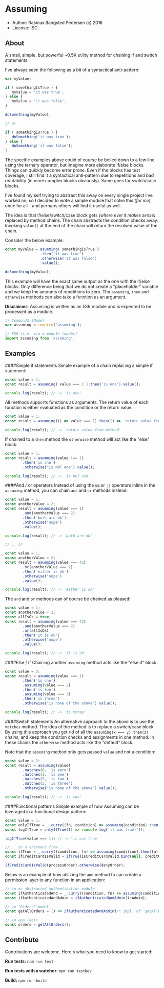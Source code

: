 # Assuming

* Author: Rasmus Bangsted Pedersen (c) 2016
* License: ISC

## About
A small, simple, but powerful ~0.5K utility method for chaining if and switch statements

I've always seen the following as a bit of a syntactical anti-pattern:
```js
var myValue;

if ( somethingIsTrue ) {
   myValue = 'it was true';
} else {
   myValue = 'it was false';
}

doSomething(myValue);

// or

if ( somethingIsTrue ) {
   doSomething('it was true');
} else {
   doSomething('it was false');
}
```
The specific examples above could of course be boiled down to a few line using the ternary operator, but imagine more elaborate if/else
blocks. Things can quickly become error prone. Even if the blocks has test coverage, I still find it a syntactical anti-pattern due
to repetitions and bad readability (in more complex blocks obviously). Same goes for switch/case blocks.

I've found my self trying to abstract this away on every single project I've worked on, so I decided to write a simple module that solve this *(for me)*,
once for all - and perhaps others will find it useful as well.

The idea is that if/else/switch/case block gets *(where ever it makes sense)* replaced by method chains.
The chain abstracts the condition checks away.
Invoking `value()` at the end of the chain will return the resolved value of the chain.

Consider the below example:
```js
const myValue = asumming( somethingIsTrue )
                .then('it was true')
                .otherwise('it was false')
                .value();

doSomething(myValue);
```

This example will have the exact same output as the one with the if/else blocks. Only difference being that we do not create
a "placeholder" variable and we keep the amounts of repetitions to zero.
The `assuming`, `then` and `otherwise` methods can also take a function as an argument.

**Disclaimer:** Assuming is written as an ES6 module and is expected to be processed as a module.

```js
// CommonJS (Node)
var assuming = require('assuming');

// ES6 (i.e. via a module loader)
import assuming from 'assuming';
```

## Examples

####Simple if statements
Simple example of a chain replacing a simple if statement:
```js
const value = 1;
const result = asumming( value === 1 ).then('is one').value();

console.log(result); // -> 'is one'
```

All methods supports functions as arguments.
The return value of each function is either evaluated as the condition or the return value.
```js
const value = 1;
const result = asumming(() => value === 1).then(() => 'return value from method').value();

console.log(result); // -> 'return value from method'
```

If chained to a `then` method the `otherwise` method will act like the "else" block:
```js
const value = 1;
const result = asumming(value !== 1)
        .then('is one')
        .otherwise('is NOT one').value();

console.log(result); // -> 'is NOT one'
```

####And / or operators
Instead of using the `&&` or `||` operators inline in the `assuming` method, you can chain `and` and `or` methods instead:
```js
const value = 1;
const anotherValue = 2;
const result = asumming(value === 1)
        .and(anotherValue === 2)
        .then('both are ok')
        .otherwise('nope')
        .value();

console.log(result); // -> 'both are ok'

// .. or

const value = 1;
const anotherValue = 2;
const result = asumming(value === 42)
        .or(anotherValue === 2)
        .then('either is ok')
        .otherwise('nope')
        .value();

console.log(result); // -> 'either is ok'
```

The `and` and `or` methods can of course be chained as pleased:
```js
const value = 1;
const anotherValue = 2;
const allIsOk = true;
const result = asumming(value === 42)
        .and(anotherValue === 2)
        .or(allIsOk)
        .then('it is ok')
        .otherwise('nope')
        .value();

console.log(result); // -> 'it is ok'
```
####Else / if
Chaining another `assuming` method acts like the "else if" block:
```js
const value = 3;
const result = asumming(value === 1)
        .then('is one')
        .assuming(value === 2)
        .then('is two')
        .assuming(value === 3)
        .then('is three')
        .otherwise('is none of the above').value();

console.log(result); // -> 'is three'
```
####Switch statements
An alternative approach to the above is to use the `matches` method. The idea of the method
is to replace a switch/case block. By using this approach you get rid of all the `assuming(x === y).then(z)` chains,
and keep the condition checks and assignments in one method.
In these chains the `otherwise` method acts like the "default" block.

Note that the `assuming` method only gets passed `value` and not a condition:
```js
const value = 2;
const result = assuming(value)
        .matches(0, 'is zero')
        .matches(1, 'is one')
        .matches(2, 'is two')
        .matches(3, 'is three')
        .otherwise('is none of the above').value();

console.log(result); // -> 'is two'
```
####Functional patterns
Simple example of how Assuming can be leveraged in a functional design pattern:
```js
const value = 1;
const onlyIfTrue = _.curry((fn, condition) => assuming(condition).then(fn) );
const logIfTrue = onlyIfTrue(() => console.log('it was true!'));

logIfTrue(value === 1); // -> 'is was true'

// .. in a checkout flow
const ifTrue = _.curry((condition, fn) => assuming(condition).then(fn) );
const ifCreditCardIsValid = ifTrue(isCreditCardValid.bind(null, creditCardInfo));

ifCreditCardIsValid(processOrder).otherwise(denyOrder);

```
Below is an example of how utilizing the `and` method to can create a permission layer to any function in an application:
```js
// in an abstracted authentication module
const ifAuthenticatedAnd = _.curry((condition, fn) => assuming(condition).and(isAuthenticated).then(fn));
const ifAuthenticatedAndAdmin = ifAuthenticatedAndAdmin(isAdmin);

// in "Orders" model
const getAllOrders = () => ifAuthenticatedAndAdmin(/* impl. of `getAllOrders` */).otherwise(denyAccess).value();

// in app logic
const orders = getAllOrders();

```

## Contribute
Contributions are welcome. 
Here's what you need to know to get started:

**Run tests:** `npm run test`

**Run tests with a watcher:** `npm run testDev`

**Build:** `npm run build`
